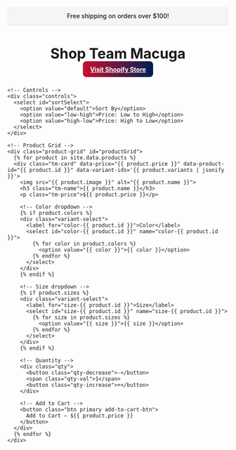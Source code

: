 <!DOCTYPE html>
<html lang="en">
<head>
  <meta charset="UTF-8">
  <meta name="viewport" content="width=device-width, initial-scale=1.0">
  <title>Shop</title>
  <style>
    /* Notice Bar */
    .notice {
      background: #f5f5f5;
      text-align: center;
      padding: 0.75rem;
      margin-top: 60px; /* so it sits below navbar */
      border-bottom: 1px solid #ddd;
      font-weight: 500;
    }

    /* Container */
    .container { 
      max-width: 1200px; 
      margin: 2rem auto; 
      padding: 0 1rem; 
    }

    .shop-header {
      text-align: center;
      margin-bottom: 2rem;
    }

    .shop-header h1 {
      font-size: 2rem;
      margin-bottom: 0.5rem;
    }

    /* Sorting + Filtering */
    .controls { 
      display: flex; 
      justify-content: flex-end; 
      margin-bottom: 1.5rem; 
      gap: 1rem;
    }
    .controls select { 
      padding: 0.5rem; 
      border: 1px solid #ccc; 
      border-radius: 6px; 
    }

    /* Product Grid */
    .product-grid { 
      display: grid; 
      grid-template-columns: repeat(auto-fit, minmax(260px, 1fr)); 
      gap: 1.5rem; 
    }

    /* Product Card */
    .tm-card { 
      background: #fff; 
      border: 1px solid #eee; 
      border-radius: 10px; 
      padding: 1rem; 
      display: flex; 
      flex-direction: column; 
      box-shadow: 0 2px 5px rgba(0,0,0,0.05); 
      transition: transform 0.2s ease; 
    }
    .tm-card:hover { transform: translateY(-3px); }
    .tm-card img { 
      max-height: 220px; 
      object-fit: contain; 
      margin-bottom: 1rem; 
    }
    .tm-name { 
      font-size: 1.1rem; 
      font-weight: 600; 
      margin-bottom: 0.25rem; 
    }
    .tm-price { 
      font-weight: bold; 
      margin-bottom: 0.75rem; 
    }

    /* Variant dropdowns */
    .variant-select {
      margin-bottom: 0.75rem;
    }
    .variant-select label {
      display: block;
      font-size: 0.85rem;
      margin-bottom: 0.25rem;
      font-weight: 500;
    }
    .variant-select select {
      width: 100%;
      padding: 0.4rem;
      border: 1px solid #ccc;
      border-radius: 6px;
    }

    /* Quantity */
    .qty { 
      display: flex; 
      align-items: center; 
      margin-bottom: 0.75rem; 
    }
    .qty button { 
      width: 28px; height: 28px; 
      border-radius: 50%; 
      border: 1px solid #ccc; 
      background: #f9f9f9; 
      cursor: pointer; 
      text-align: center; 
    }
    .qty-val { 
      min-width: 24px; 
      text-align: center; 
    }

    /* Buttons */
    .btn.primary { 
      background: linear-gradient(90deg,#c8102e,#001f54); /* red → navy */
      color: #fff;
      border-radius: 8px;
      padding: 0.6rem 1rem;
      font-weight: bold;
      text-align: center;
      border: none;
      cursor: pointer;
      transition: opacity 0.2s ease;
    }
    .btn.primary:hover { opacity: 0.9; }
    .btn.primary.add-to-cart-btn { margin-top: auto; }
  </style>
</head>
<body>

  <!-- Notice -->
  <div class="notice">
    Free shipping on orders over $100!
  </div>

  <div class="container">
    <div class="shop-header">
      <h1>Shop Team Macuga</h1>
      <a class="btn primary" href="https://teammacuga.myshopify.com" target="_blank" rel="noopener">
        Visit Shopify Store
      </a>
    </div>

    <!-- Controls -->
    <div class="controls">
      <select id="sortSelect">
        <option value="default">Sort By</option>
        <option value="low-high">Price: Low to High</option>
        <option value="high-low">Price: High to Low</option>
      </select>
    </div>

    <!-- Product Grid -->
    <div class="product-grid" id="productGrid">
      {% for product in site.data.products %}
      <div class="tm-card" data-price="{{ product.price }}" data-product-id="{{ product.id }}" data-variant-ids='{{ product.variants | jsonify }}'>
        <img src="{{ product.image }}" alt="{{ product.name }}">
        <h3 class="tm-name">{{ product.name }}</h3>
        <p class="tm-price">${{ product.price }}</p>

        <!-- Color dropdown -->
        {% if product.colors %}
        <div class="variant-select">
          <label for="color-{{ product.id }}">Color</label>
          <select id="color-{{ product.id }}" name="color-{{ product.id }}">
            {% for color in product.colors %}
              <option value="{{ color }}">{{ color }}</option>
            {% endfor %}
          </select>
        </div>
        {% endif %}

        <!-- Size dropdown -->
        {% if product.sizes %}
        <div class="variant-select">
          <label for="size-{{ product.id }}">Size</label>
          <select id="size-{{ product.id }}" name="size-{{ product.id }}">
            {% for size in product.sizes %}
              <option value="{{ size }}">{{ size }}</option>
            {% endfor %}
          </select>
        </div>
        {% endif %}

        <!-- Quantity -->
        <div class="qty">
          <button class="qty-decrease">-</button>
          <span class="qty-val">1</span>
          <button class="qty-increase">+</button>
        </div>

        <!-- Add to Cart -->
        <button class="btn primary add-to-cart-btn">
          Add to Cart – ${{ product.price }}
        </button>
      </div>
      {% endfor %}
    </div>
  </div>

  <script>
    // Sorting
    const grid = document.getElementById('productGrid');
    const sortSelect = document.getElementById('sortSelect');
    sortSelect.addEventListener('change', e=>{
      const cards = [...grid.children];
      if(e.target.value === 'low-high'){
        cards.sort((a,b)=>parseFloat(a.dataset.price)-parseFloat(b.dataset.price));
      } else if(e.target.value === 'high-low'){
        cards.sort((a,b)=>parseFloat(b.dataset.price)-parseFloat(a.dataset.price));
      }
      cards.forEach(c=>grid.appendChild(c));
    });

    // Quantity controls
    document.querySelectorAll('.tm-card').forEach(card=>{
      const qtyVal = card.querySelector('.qty-val');
      card.querySelector('.qty-decrease').addEventListener('click',()=>{
        let val = parseInt(qtyVal.textContent,10);
        if(val>1){ qtyVal.textContent = val-1; }
      });
      card.querySelector('.qty-increase').addEventListener('click',()=>{
        let val = parseInt(qtyVal.textContent,10);
        qtyVal.textContent = val+1;
      });
    });
  </script>
</body>
</html>
